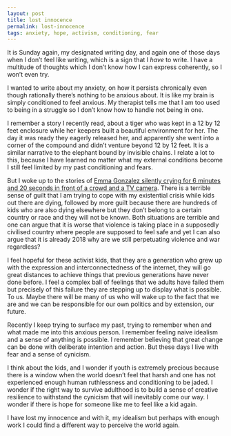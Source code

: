 ```yaml
---
layout: post
title: lost innocence
permalink: lost-innocence
tags: anxiety, hope, activism, conditioning, fear
---
```


It is Sunday again, my designated writing day, and again one of those days when I don’t feel like writing, which is a sign that I _have_ to write. I have a multitude of thoughts which I don’t know how I can express coherently, so I won’t even try. 

I wanted to write about my anxiety, on how it persists chronically even though rationally there’s nothing to be anxious about. It is like my brain is simply conditioned to feel anxious. My therapist tells me that I am too used to being in a struggle so I don’t know how to handle not being in one.

I remember a story I recently read, about a tiger who was kept in a 12 by 12 feet enclosure while her keepers built a beautiful environment for her. The day it was ready they eagerly released her, and apparently she went into a corner of the compound and didn’t venture beyond 12 by 12 feet. It is a similar narrative to the elephant bound by invisible chains. I relate a lot to this, because I have learned no matter what my external conditions become I still feel limited by my past conditioning and fears. 

But I woke up to the stories of [Emma Gonzalez silently crying for 6 minutes and 20 seconds in front of a crowd and a TV camera](https://www.motherjones.com/politics/2018/03/emma-gonzalez-is-responsible-for-the-loudest-silence-in-the-history-of-us-social-protest/). There is a terrible sense of guilt that I am trying to cope with my existential crisis while kids out there are dying, followed by more guilt because there are hundreds of kids who are also dying elsewhere but they don’t belong to a certain country or race and they will not be known. Both situations are terrible and one can argue that it is worse that violence is taking place in a supposedly civilised country where people are supposed to feel safe and yet I can also argue that it is already 2018 why are we still perpetuating violence and war regardless?

I feel hopeful for these activist kids, that they are a generation who grew up with the expression and interconnectedness of the internet, they will go great distances to achieve things that previous generations have never done before. I feel a complex ball of feelings that we adults have failed them but precisely of this failure they are stepping up to display what is possible. To us. Maybe there will be many of us who will wake up to the fact that we are and we can be responsible for our own politics and by extension, our future.

Recently I keep trying to surface my past, trying to remember when and what made me into this anxious person. I remember feeling naive idealism and a sense of anything is possible. I remember believing that great change can be done with deliberate intention and action. But these days I live with fear and a sense of cynicism. 

I think about the kids, and I wonder if youth is extremely precious because there is a window when the world doesn’t feel that harsh and one has not experienced enough human ruthlessness and conditioning to be jaded. I wonder if the right way to survive adulthood is to build a sense of creative resilience to withstand the cynicism that will inevitably come our way. I wonder if there is hope for someone like me to feel like a kid again. 

I have lost my innocence and with it, my idealism but perhaps with enough work I could find a different way to perceive the world again. 
